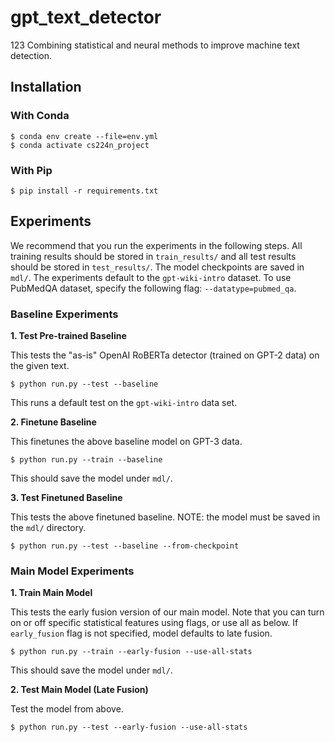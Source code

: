 # gpt_text_detector
123
Combining statistical and neural methods to improve machine text detection. 

## Installation
### With Conda
```shell
$ conda env create --file=env.yml
$ conda activate cs224n_project
```

### With Pip
```shell
$ pip install -r requirements.txt
```
## Experiments 
We recommend that you run the experiments in the following steps. All training results should be stored in `train_results/` and all test results should be stored in `test_results/`. The model checkpoints are saved in `mdl/`. The experiments default to the `gpt-wiki-intro` dataset. To use PubMedQA dataset, specify the following flag: `--datatype=pubmed_qa`.  
### Baseline Experiments
**1. Test Pre-trained Baseline**

This tests the "as-is" OpenAI RoBERTa detector (trained on GPT-2 data) on the given text.
```shell
$ python run.py --test --baseline
```
This runs a default test on the `gpt-wiki-intro` data set. 

**2. Finetune Baseline**

This finetunes the above baseline model on GPT-3 data. 
```shell
$ python run.py --train --baseline
```
This should save the model under `mdl/`. 

**3. Test Finetuned Baseline**

This tests the above finetuned baseline. NOTE: the model must be saved in the `mdl/` directory.
```shell
$ python run.py --test --baseline --from-checkpoint
```
### Main Model Experiments
**1. Train Main Model**

This tests the early fusion version of our main model. Note that you can turn on or off specific statistical features using flags, or use all as below. If `early_fusion` flag is not specified, model defaults to late fusion.
```shell
$ python run.py --train --early-fusion --use-all-stats
```

This should save the model under `mdl/`. 

**2. Test Main Model (Late Fusion)**

Test the model from above.
```shell
$ python run.py --test --early-fusion --use-all-stats
```
